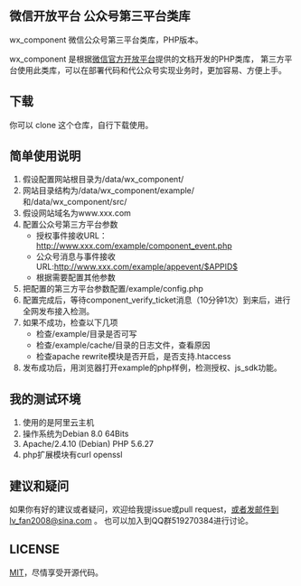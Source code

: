 ## 微信开放平台 公众号第三平台类库

wx_component 微信公众号第三平台类库，PHP版本。

wx_component 是根据[微信官方开放平台](https://open.weixin.qq.com/)提供的文档开发的PHP类库，
第三方平台使用此类库，可以在部署代码和代公众号实现业务时，更加容易、方便上手。

## 下载

你可以 clone 这个仓库，自行下载使用。

## 简单使用说明
1. 假设配置网站根目录为/data/wx_component/
2. 网站目录结构为/data/wx_component/example/和/data/wx_component/src/
3. 假设网站域名为www.xxx.com
4. 配置公众号第三方平台参数
    * 授权事件接收URL：http://www.xxx.com/example/component_event.php
    * 公众号消息与事件接收URL:http://www.xxx.com/example/appevent/$APPID$
    * 根据需要配置其他参数
5. 把配置的第三方平台参数配置/example/config.php
6. 配置完成后，等待component_verify_ticket消息（10分钟1次）到来后，进行全网发布接入检测。
7. 如果不成功，检查以下几项
    * 检查/example/目录是否可写
    * 检查/example/cache/目录的日志文件，查看原因
    * 检查apache rewrite模块是否开启，是否支持.htaccess
8. 发布成功后，用浏览器打开example的php样例，检测授权、js_sdk功能。

## 我的测试环境
1. 使用的是阿里云主机
2. 操作系统为Debian 8.0 64Bits
3. Apache/2.4.10 (Debian) PHP 5.6.27
4. php扩展模块有curl openssl

## 建议和疑问

如果你有好的建议或者疑问，欢迎给我提issue或pull request，或者发邮件到lv_fan2008@sina.com 。
也可以加入到QQ群519270384进行讨论。

## LICENSE

[MIT](https://opensource.org/licenses/MIT)，尽情享受开源代码。

